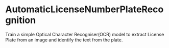 # AutomaticLicenseNumberPlateRecognition
Train a simple Optical Character Recogniser(OCR) model to extract  License Plate from an image and identify the text from the plate.
